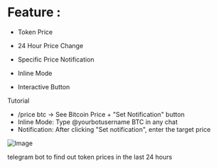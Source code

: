 # Feature :
- Token Price

- 24 Hour Price Change

- Specific Price Notification

- Inline Mode

- Interactive Button

Tutorial
- /price btc → See Bitcoin Price + "Set Notification" button
- Inline Mode: Type @yourbotusername BTC in any chat
- Notification: After clicking "Set notification", enter the target price

![Image](https://github.com/user-attachments/assets/bf9ce2af-4fa1-4bfb-89d6-66379e010aa5)

  
telegram bot to find out token prices in the last 24 hours
